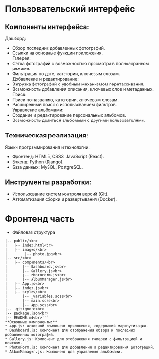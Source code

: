 # Пользовательский интерфейс
## Компоненты интерфейса:

Дашборд:
* Обзор последних добавленных фотографий.
* Ссылки на основные функции приложения.<br>
Галерея:
* Сетка фотографий с возможностью просмотра в полноэкранном режиме.
* Фильтрация по дате, категории, ключевым словам.<br>
Добавление и редактирование:
* Загрузка фотографий с удобным механизмом перетаскивания.
* Возможность добавления описания, ключевых слов и метаданных.<br>
Поиск:
* Поиск по названию, категории, ключевым словам.
* Расширенный поиск с использованием фильтров.<br>
Управление альбомами:
* Создание и редактирование персональных альбомов.
* Возможность делиться альбомами с другими пользователями.

## Техническая реализация:
Языки программирования и технологии:
* Фронтенд: HTML5, CSS3, JavaScript (React).
* Бэкенд: Python (Django).
* База данных: MySQL, PostgreSQL.

## Инструменты разработки:
* Использование систем контроля версий (Git).
* Автоматизация сборки и развертывания (Docker).

# Фронтенд часть
* Файловая структура
```cat_photo_app/<br>
|-- public/<br>
|   |-- index.html<br>
|   |-- images/<br>
|        |-- photo.jpg<br>
|-- src/<br>
|   |-- components/<br>
|       |-- Dashboard.js<br>
|       |-- Gallery.js<br>
|       |-- PhotoForm.js<br>
|       |-- AlbumManager.js<br>
|   |-- App.js<br>
|   |-- index.js<br>
|   |-- styles/<br>
|       |-- _variables.scss<br>
|       |-- main.scss<br>
|       |-- App.scss<br>
|-- .gitignore<br>
|-- package.json<br>
|-- README.md<br>```
**Основные компоненты:**
* App.js: Основной компонент приложения, содержащий маршрутизацию.
* Dashboard.js: Компонент для отображения обзора и последних добавленных фотографий.
* Gallery.js: Компонент для отображения галереи с фильтрацией и поиском.
* PhotoForm.js: Компонент для добавления и редактирования фотографий.
* AlbumManager.js: Компонент для управления альбомами.